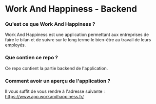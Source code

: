 # Work And Happiness - Backend

### Qu'est ce que Work And Happiness ?

Work And Happiness est une application permettant aux entreprises de faire le bilan et de suivre sur le long terme le bien-être au travail de leurs employés.

### Que contien ce repo ?

Ce repo contient la partie backend de l'application.

### Comment avoir un aperçu de l'application ?

Il vous suffit de vous rendre à l'adresse suivante : https://www.app.workandhappiness.fr/